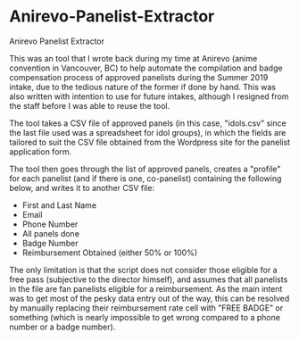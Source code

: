 # Anirevo-Panelist-Extractor
Anirevo Panelist Extractor

This was an tool that I wrote back during my time at Anirevo (anime convention in Vancouver, BC) to help automate the compilation and badge compensation process of approved panelists during the Summer 2019 intake, due to the tedious nature of the former if done by hand. This was also written with intention to use for future intakes, although I resigned from the staff before I was able to reuse the tool. 

The tool takes a CSV file of approved panels (in this case, "idols.csv" since the last file used was a spreadsheet for idol groups), in which the fields are tailored to suit the CSV file obtained from the Wordpress site for the panelist application form.

The tool then goes through the list of approved panels, creates a "profile" for each panelist (and if there is one, co-panelist) containing the following below, and writes it to another CSV file:

- First and Last Name
- Email
- Phone Number
- All panels done
- Badge Number
- Reimbursement Obtained (either 50% or 100%)

The only limitation is that the script does not consider those eligible for a free pass (subjective to the director himself), and assumes that all panelists in the file are fan panelists eligible for a reimbursement. As the main intent was to get most of the pesky data entry out of the way, this can be resolved by manually replacing their reimbursement rate cell with "FREE BADGE" or something (which is nearly impossible to get wrong compared to a phone number or a badge number). 

